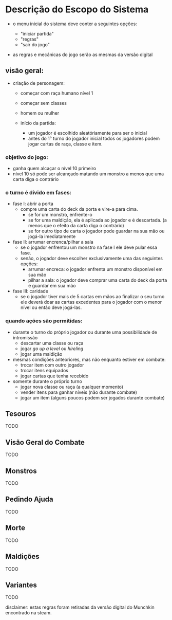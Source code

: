 # Descrição do Escopo do Sistema

- o menu inicial do sistema deve conter a seguintes opções:
    - "iniciar partida"
    - "regras"
    - "sair do jogo"

- as regras e mecânicas do jogo serão as mesmas da versão digital


## visão geral:

- criação de personagem:
    - começar com raça humano nível 1
    - começar sem classes
    - homem ou mulher
    
    - início da partida:
        - um jogador é escolhido aleatóriamente para ser o inicial
        - antes do 1° turno do jogador inicial todos os jogadores podem jogar cartas de raça, classe e item.

### objetivo do jogo:
- ganha quem alcaçar o nível 10 primeiro
- nível 10 só pode ser alcançado matando um monstro a menos que uma carta diga o contrário

### o turno é divido em fases:
- fase I: abrir a porta
    - compre uma carta do deck da porta e vire-a para cima.
        - se for um monstro, enfrente-o
        - se for uma maldição, ela é aplicada ao jogador e é descartada. (a menos que o efeito da carta diga o contrário)
        - se for outro tipo de carta o jogador pode guardar na sua mão ou jogá-la imediatamente
- fase II: arrumar encrenca/pilhar a sala
    - se o jogador enfrentou um monstro na fase I ele deve pular essa fase.
    - senão, o jogador deve escolher exclusivamente uma das seguintes opções:
        - arrumar encreca: o jogador enfrenta um monstro disponível em sua mão
        - pilhar a sala: o jogador deve comprar uma carta do deck da porta e guardar em sua mão
- fase III: caridade
    - se o jogador tiver mais de 5 cartas em mãos ao finalizar o seu turno ele deverá doar as cartas excedentes para o jogador com o menor nível ou então deve jogá-las.

### quando ações são permitidas:
- durante o turno do próprio jogador ou durante uma possibilidade de intromissão
    - descartar uma classe ou raça
    - jogar *go up a level* ou *hireling*
    - jogar uma maldição
- mesmas condições anteoriores, mas não enquanto estiver em combate:
    - trocar item com outro jogador
    - trocar itens equipados
    - jogar cartas que tenha recebido
- somente durante o próprio turno
    - jogar nova classe ou raça (a qualquer momento)
    - vender itens para ganhar níveis (não durante combate)
    - jogar um item (alguns poucos podem ser jogados durante combate)


## Tesouros

TODO

## Visão Geral do Combate

TODO

## Monstros

TODO

## Pedindo Ajuda

TODO

## Morte 

TODO

## Maldições

TODO

## Variantes

TODO


disclaimer: estas regras foram retiradas da versão digital do Munchkin encontrado na steam.
